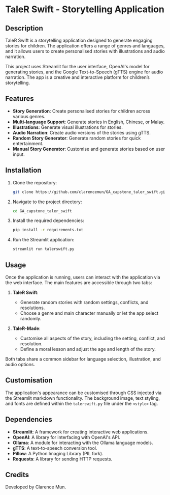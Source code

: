 # TaleR Swift - Storytelling Application

## Description

TaleR Swift is a storytelling application designed to generate engaging stories for children. The application offers a range of genres and languages, and it allows users to create personalised stories with illustrations and audio narration. 

This project uses Streamlit for the user interface, OpenAI's model for generating stories, and the Google Text-to-Speech (gTTS) engine for audio narration. The app is a creative and interactive platform for children’s storytelling.

## Features

- **Story Generation**: Create personalised stories for children across various genres.
- **Multi-language Support**: Generate stories in English, Chinese, or Malay.
- **Illustrations**: Generate visual illustrations for stories.
- **Audio Narration**: Create audio versions of the stories using gTTS.
- **Random Story Generator**: Generate random stories for quick entertainment.
- **Manual Story Generator**: Customise and generate stories based on user input.

## Installation

1. Clone the repository:

   ```bash
   git clone https://github.com/clarencemun/GA_capstone_taler_swift.git
   ```

2. Navigate to the project directory:

   ```bash
   cd GA_capstone_taler_swift
   ```

3. Install the required dependencies:

   ```bash
   pip install -r requirements.txt
   ```

4. Run the Streamlit application:

   ```bash
   streamlit run talerswift.py
   ```

## Usage

Once the application is running, users can interact with the application via the web interface. The main features are accessible through two tabs:

1. **TaleR Swift**: 
   - Generate random stories with random settings, conflicts, and resolutions.
   - Choose a genre and main character manually or let the app select randomly.

2. **TaleR-Made**:
   - Customise all aspects of the story, including the setting, conflict, and resolution.
   - Define a moral lesson and adjust the age and length of the story.

Both tabs share a common sidebar for language selection, illustration, and audio options.

## Customisation

The application's appearance can be customised through CSS injected via the Streamlit markdown functionality. The background image, text styling, and fonts are defined within the `talerswift.py` file under the `<style>` tag.

## Dependencies

- **Streamlit**: A framework for creating interactive web applications.
- **OpenAI**: A library for interfacing with OpenAI's API.
- **Ollama**: A module for interacting with the Ollama language models.
- **gTTS**: A text-to-speech conversion tool.
- **Pillow**: A Python Imaging Library (PIL fork).
- **Requests**: A library for sending HTTP requests.

## Credits

Developed by Clarence Mun.